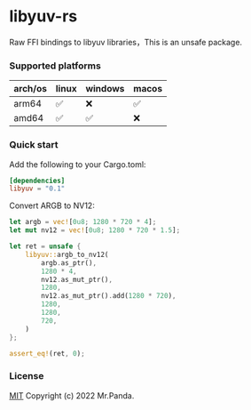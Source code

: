 # libyuv-rs

Raw FFI bindings to libyuv libraries，This is an unsafe package.

### Supported platforms

| arch/os | linux | windows | macos |
|---------|-------|---------|-------|
| arm64   | ✅     | ❌       | ✅     |
| amd64   | ✅     | ✅       | ❌     |

### Quick start

Add the following to your Cargo.toml:

```toml
[dependencies]
libyuv = "0.1"
```

Convert ARGB to NV12:

```rs
let argb = vec![0u8; 1280 * 720 * 4];
let mut nv12 = vec![0u8; 1280 * 720 * 1.5];

let ret = unsafe {
    libyuv::argb_to_nv12(
        argb.as_ptr(),
        1280 * 4,
        nv12.as_mut_ptr(),
        1280,
        nv12.as_mut_ptr().add(1280 * 720),
        1280,
        1280,
        720,
    )
};

assert_eq!(ret, 0);
```


### License
[MIT](./LICENSE) Copyright (c) 2022 Mr.Panda.
